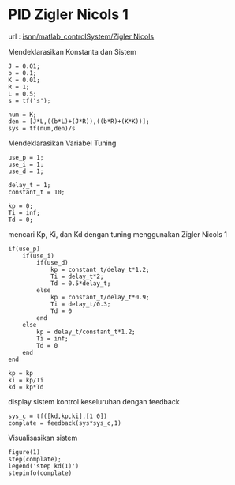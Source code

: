 # PID Zigler Nicols 1 

url :  [isnn/matlab_controlSystem/Zigler Nicols](https://github.com/isnn/matlab_controlSystem/tree/main/Zigler%20Nicols)


Mendeklarasikan Konstanta dan Sistem
```
J = 0.01;
b = 0.1;
K = 0.01;
R = 1;
L = 0.5;
s = tf('s');

num = K;
den = [J*L,((b*L)+(J*R)),((b*R)+(K*K))];
sys = tf(num,den)/s
```

Mendeklarasikan Variabel Tuning
```
use_p = 1;
use_i = 1;
use_d = 1;

delay_t = 1;
constant_t = 10;

kp = 0;
Ti = inf;
Td = 0;
```

mencari Kp, Ki, dan Kd dengan tuning menggunakan Zigler Nicols 1
```
if(use_p)
    if(use_i)
        if(use_d)
            kp = constant_t/delay_t*1.2;
            Ti = delay_t*2;
            Td = 0.5*delay_t;
        else
            kp = constant_t/delay_t*0.9;
            Ti = delay_t/0.3;
            Td = 0
        end
    else 
        kp = delay_t/constant_t*1.2;
        Ti = inf;
        Td = 0
    end
end

kp = kp
ki = kp/Ti
kd = kp*Td
```

display sistem kontrol keseluruhan dengan feedback
```
sys_c = tf([kd,kp,ki],[1 0])
complate = feedback(sys*sys_c,1)
```

Visualisasikan sistem
```
figure(1)
step(complate); 
legend('step kd(1)')
stepinfo(complate)
```
